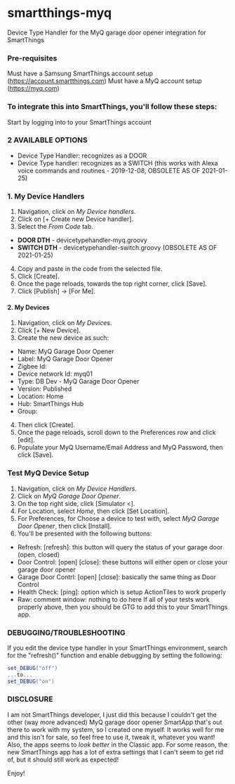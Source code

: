 # smartthings-myq
Device Type Handler for the MyQ garage door opener integration for SmartThings

### Pre-requisites
Must have a Samsung SmartThings account setup (https://account.smartthings.com)
Must have a MyQ account setup (https://myq.com)

### To integrate this into SmartThings, you'll follow these steps:
Start by logging into to your SmartThings account

### 2 AVAILABLE OPTIONS
- Device Type Handler: recognizes as a DOOR
- Device Type handler: recognizes as a SWITCH (this works with Alexa voice commands and routines - 2019-12-08, OBSOLETE AS OF 2021-01-25)

### 1. My Device Handlers
1. Navigation, click on _My Device handlers_.
2. Click on [+ Create new Device handler].
3. Select the _From Code_ tab.
  - **DOOR DTH**  - devicetypehandler-myq.groovy
  - **SWITCH DTH**  - devicetypehandler-switch.groovy (OBSOLETE AS OF 2021-01-25)
4. Copy and paste in the code from the selected file.
5. Click [Create].
6. Once the page reloads, towards the top right corner, click [Save].
7. Click [Publish] -> [For Me].

#### 2. My Devices
1. Navigation, click on _My Devices_.
2. Click [+ New Device].
3. Create the new device as such:
  - Name: MyQ Garage Door Opener
  - Label: MyQ Garage Door Opener
  - Zigbee Id: <blank>
  - Device network Id: myq01
  - Type: DB Dev - MyQ Garage Door Opener
  - Version: Published
  - Location: Home
  - Hub: SmartThings Hub
  - Group: <blank>
4. Then click [Create].
5. Once the page reloads, scroll down to the Preferences row and click [edit].
6. Populate your MyQ Username/Email Address and MyQ Password, then click [Save].

### Test MyQ Device Setup
1. Navigation, click on _My Device Handlers_.
2. Click on _MyQ Garage Door Opener_.
3. On the top right side, click [Simulator <].
4. For Location, select _Home_, then click [Set Location].
5. For Preferences, for Choose a device to test with, select _MyQ Garage Door Opener_, then click [Install].
6. You'll be presented with the following buttons:
- Refresh: [refresh]: this button will query the status of your garage door (open, closed)
- Door Control: [open] [close]: these buttons will either open or close your garage door opener
- Garage Door Contrl: [open] [close]: basically the same thing as Door Control
- Health Check: [ping]: option which is setup ActionTiles to work properly
- Raw: comment window: nothing to do here
If all of your tests work properly above, then you should be GTG to add this to your SmartThings app.

### DEBUGGING/TROUBLESHOOTING
If you edit the device type handler in your SmartThings environment, search for the "refresh()" function and enable debugging by setting the following:  
```groovy
set_DEBUG("off")
...to...
set_DEBUG("on")
```

### DISCLOSURE
I am not SmartThings developer, I just did this because I couldn't get the other (way more advanced) MyQ garage door opener SmartApp that's out there to work with my system, so I created one myself.  It works well for me and this isn't for sale, so feel free to use it, tweak it, whatever you want!
Also, the apps seems to _look better_ in the Classic app.  For some reason, the new SmartThings app has a lot of extra settings that I can't seem to get rid of, but it should still work as expected!

Enjoy!

